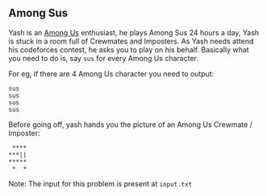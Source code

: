 ## Among Sus
Yash is an [Among Us](https://en.wikipedia.org/wiki/Among_Us) enthusiast, he plays Among Sus 24 hours a day, Yash is stuck in a room full of
Crewmates and Imposters. As Yash needs attend his codeforces contest, he asks you to play on his behalf. Basically what you need to do is,
say `sus` for every Among Us character.

For eg, if there are 4 Among Us character you need to output:
```
sus
sus
sus
sus
```

Before going off, yash hands you the picture of an Among Us Crewmate / Imposter:
```
 ****
***||
*****
 *  *
```

Note: The input for this problem is present at `input.txt` 
